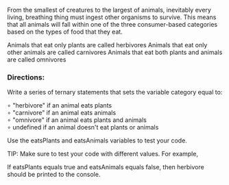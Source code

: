 From the smallest of creatures to the largest of animals, inevitably every living, breathing thing must ingest other organisms to survive. This means that all animals will fall within one of the three consumer-based categories based on the types of food that they eat.

Animals that eat only plants are called herbivores
Animals that eat only other animals are called carnivores
Animals that eat both plants and animals are called omnivores
<h3>Directions:</h3>
Write a series of ternary statements that sets the variable category equal to:

&#8728; "herbivore" if an animal eats plants<br/>
&#8728; "carnivore" if an animal eats animals<br/>
&#8728; "omnivore" if an animal eats plants and animals<br/>
&#8728; undefined if an animal doesn't eat plants or animals<br/>

Use the eatsPlants and eatsAnimals variables to test your code.<br/>

TIP: Make sure to test your code with different values. For example,

If eatsPlants equals true and eatsAnimals equals false, then herbivore should be printed to the console.
